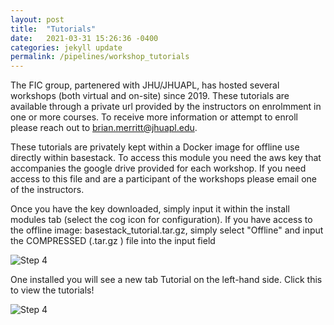 ```yaml
---
layout: post
title:  "Tutorials"
date:   2021-03-31 15:26:36 -0400
categories: jekyll update
permalink: /pipelines/workshop_tutorials
---
```


The FIC group, partenered with JHU/JHUAPL, has hosted several workshops (both virtual and on-site) since 2019. These tutorials are available through a private url provided by the instructors on enrolmment in one or more courses. To receive more information or attempt to enroll please reach out to brian.merritt@jhuapl.edu.


These tutorials are privately kept within a Docker image for offline use directly within basestack. To access this module you need the aws key that accompanies the google drive provided for each workshop. If you need access to this file and are a participant of the workshops please email one of the instructors. 


Once you have the key downloaded, simply input it within the install modules tab (select the cog icon for configuration). If you have access to the offline image: basestack_tutorial.tar.gz, simply select "Offline" and input the COMPRESSED (.tar.gz ) file into the input field


![Step 4]({{site.baseurl}}/assets/img/tutorials.png "Title")


One installed you will see a new tab Tutorial on the left-hand side. Click this to view the tutorials!

![Step 4]({{site.baseurl}}/assets/img/tutorial_page.png "Title")
